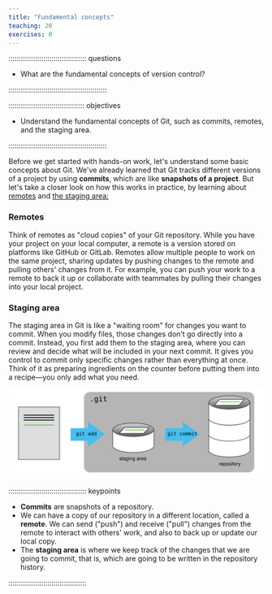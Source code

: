 ```yaml
---
title: "Fundamental concepts"
teaching: 20
exercises: 0
---
```


:::::::::::::::::::::::::::::::::::::: questions 

- What are the fundamental concepts of version control?

::::::::::::::::::::::::::::::::::::::::::::::::

::::::::::::::::::::::::::::::::::::: objectives

- Understand the fundamental concepts of Git, such as commits, remotes, and the staging area.

::::::::::::::::::::::::::::::::::::::::::::::::

Before we get started with hands-on work, let's understand some basic concepts about Git. We've already learned that Git tracks different versions of a project by using **commits**, which are like **snapshots of a project**. But let's take a closer look on how this works in practice, by learning about [remotes](../learners/reference.md#glossary) and [the staging area:](../learners/reference.md#glossary)

### Remotes
Think of remotes as "cloud copies" of your Git repository. While you have your project on your local computer, a remote is a version stored on platforms like GitHub or GitLab. Remotes allow multiple people to work on the same project, sharing updates by pushing changes to the remote and pulling others' changes from it. For example, you can push your work to a remote to back it up or collaborate with teammates by pulling their changes into your local project.

### Staging area
The staging area in Git is like a "waiting room" for changes you want to commit. When you modify files, those changes don’t go directly into a commit. Instead, you first add them to the staging area, where you can review and decide what will be included in your next commit. It gives you control to commit only specific changes rather than everything at once. Think of it as preparing ingredients on the counter before putting them into a recipe—you only add what you need.

![](fig/git-staging-area.svg)


:::::::::::::::::::::::::::::::::::::: keypoints

- **Commits** are snapshots of a repository.
- We can have a copy of our repository in a different location, called a **remote**. We can send ("push") and receive ("pull") changes from the remote to interact with others' work, and also to back up or update our local copy.
- The **staging area** is where we keep track of the changes that we are going to commit, that is, which are going to be written in the repository history.

::::::::::::::::::::::::::::::::::::::
